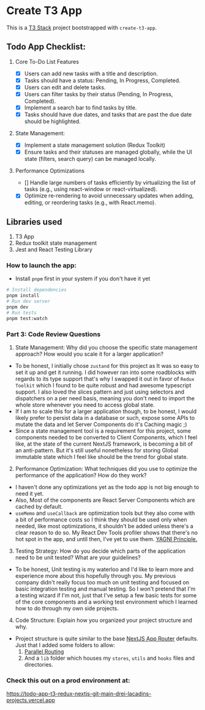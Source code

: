 # Create T3 App

This is a [T3 Stack](https://create.t3.gg/) project bootstrapped with `create-t3-app`.

## Todo App Checklist:

1. Core To-Do List Features

   - [x] Users can add new tasks with a title and description.
   - [x] Tasks should have a status: Pending, In Progress, Completed.
   - [x] Users can edit and delete tasks.
   - [x] Users can filter tasks by their status (Pending, In Progress,
         Completed).
   - [x] Implement a search bar to find tasks by title.
   - [x] Tasks should have due dates, and tasks that are past the due date
         should be highlighted.

2. State Management:
   - [x] Implement a state management solution (Redux Toolkit)
   - [x] Ensure tasks and their statuses are managed globally, while the UI state (filters, search query) can be managed locally.
3. Performance Optimizations
   - [] Handle large numbers of tasks efficiently by virtualizing the list of
     tasks (e.g., using react-window or react-virtualized).
   - [x] Optimize re-rendering to avoid unnecessary updates when adding,
         editing, or reordering tasks (e.g., with React.memo).

## Libraries used

1. T3 App
2. Redux toolkit state management
3. Jest and React Testing Library

### How to launch the app:

- Install `pnpm` first in your system if you don't have it yet

```bash
# Install dependencies
pnpm install
# Run dev server
pnpm dev
# Run tests
pnpm test:watch
```

### Part 3: Code Review Questions

1. State Management:
   Why did you choose the specific state management approach? How
   would you scale it for a larger application?

- To be honest, I initially chose `zustand` for this project as It was so easy to set it up and get it running. I did however ran into some roadblocks with regards to its type support that's why I swapped it out in favor of `Redux Toolkit` which I found to be quite robust and had awesome typescript support. I also loved the slices pattern and just using selectors and dispatchers on a per need basis, meaning you don't need to import the whole store whenever you need to access global state.
- If I am to scale this for a larger application though, to be honest, I would likely prefer to persist data in a database or such, expose some APIs to mutate the data and let Server Components do it's Caching magic ;)
- Since a state management tool is a requirement for this project, some components needed to be converted to Client Components, which I feel like, at the state of the current NextJS framework, is becoming a bit of an anti-pattern. But it's still useful nonetheless for storing Global immutable state which I feel like should be the trend for global state.

2. Performance Optimization:
   What techniques did you use to optimize the performance of the
   application? How do they work?

- I haven't done any optimizations yet as the todo app is not big enough to need it yet.
- Also, Most of the components are React Server Components which are cached by default.
- `useMemo` and `useCallback` are optimization tools but they also come with a bit of performance costs so I think they should be used only when needed, like most optimizations, it shouldn't be added unless there's a clear reason to do so. My React Dev Tools profiler shows that there's no hot spot in the app, and until then, I've yet to use them. [YAGNI Principle.](https://www.geeksforgeeks.org/what-is-yagni-principle-you-arent-gonna-need-it/)

3. Testing Strategy:
   How do you decide which parts of the application need to be unit
   tested? What are your guidelines?

- To be honest, Unit testing is my waterloo and I'd like to learn more and experience more about this hopefully through you. My previous company didn't really focus too much on unit testing and focused on basic integration testing and manual testing. So I won't pretend that I'm a testing wizard if I'm not, just that I've setup a few basic tests for some of the core components and a working test environment which I learned how to do through my own side projects.

4. Code Structure:
   Explain how you organized your project structure and why.

- Project structure is quite similar to the base [NextJS App Router](https://nextjs.org/docs/app/getting-started/project-structure) defaults. Just that I added some folders to allow:
  1. [Parallel Routing](https://nextjs.org/docs/app/building-your-application/routing/parallel-routes)
  2. And a `lib` folder which houses my `stores`, `utils` and `hooks` files and directories.

### Check this out on a prod environment at:

https://todo-app-t3-redux-nextjs-git-main-drei-lacadins-projects.vercel.app
